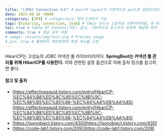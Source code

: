 ```yaml
---
title: "[JPA] Connection 누수" # post의 layout이 기본적으로 post로 설정되어있어서 Front Matter에 따로 layout변수를 만들어 주지 않아도 됨
date: 2022-08-26 +0800
categories: [JPA] # categories는 최대 2개까지 가능
tags: [hikaricp, connection, leak] # TAG는 반드시 소문자로 이루어져야함, 0~무한개까지 지정 가능
toc: true # Table Of Content(TOC) 옵션, 기본적으로 포스트의 오른쪽 패널에 위치
comments: true # 댓글 유무 지정
# image: /assets/img/test.png # Preview image
# pin: true # 홈페이지 메인화면에 특정 게시물 고정
---
```


HikariCP는 고성능의 JDBC 커넥션 풀 라이브러리이다. <b>SpringBoot는 커넥션 풀 관리를 위해 HikariCP를 사용한다.</b>
이와 관련된 설정 옵션으로 아래 출처 링크를 참고하면 좋다.

#### 참고 및 출처
- [https://effectivesquid.tistory.com/entry/HikariCP-%EC%84%B8%ED%8C%85%EC%8B%9C-%EC%98%B5%EC%85%98-%EC%84%A4%EB%AA%85](https://effectivesquid.tistory.com/entry/HikariCP-%EC%84%B8%ED%8C%85%EC%8B%9C-%EC%98%B5%EC%85%98-%EC%84%A4%EB%AA%85)
- [https://jsonobject.tistory.com/430](https://jsonobject.tistory.com/430)
- [https://code-lab1.tistory.com/209](https://code-lab1.tistory.com/209)